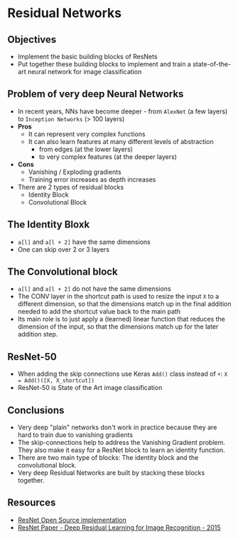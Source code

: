 # Residual Networks

## Objectives

* Implement the basic building blocks of ResNets
* Put together these building blocks to implement and train a state-of-the-art neural network for image classification

## Problem of very deep Neural Networks

* In recent years, NNs have become deeper - from `AlexNet` (a few layers) to `Inception Networks` (> 100 layers)
* **Pros**
  * It can represent very complex functions
  * It can also learn features at many different levels of abstraction
    * from edges (at the lower layers)
    * to very complex features (at the deeper layers)
* **Cons**
  * Vanishing / Exploding gradients
  * Training error increases as depth increases
* There are 2 types of residual blocks
  * Identity Block
  * Convolutional Block

## The Identity Bloxk

* `a[l]` and `a[l + 2]` have the same dimensions
* One can skip over 2 or 3 layers

## The Convolutional block

* `a[l]` and `a[l + 2]` do not have the same dimensions
* The CONV layer in the shortcut path is used to resize the input `X` to a different dimension, so that the dimensions match up in the final addition needed to add the shortcut value back to the main path
* Its main role is to just apply a (learned) linear function that reduces the dimension of the input, so that the dimensions match up for the later addition step.

## ResNet-50

* When adding the skip connections use Keras `Add()` class instead of `+`: `X = Add()([X, X_shortcut])`
* ResNet-50 is State of the Art image classification

## Conclusions

* Very deep "plain" networks don't work in practice because they are hard to train due to vanishing gradients
* The skip-connections help to address the Vanishing Gradient problem. They also make it easy for a ResNet block to learn an identity function.
* There are two main type of blocks: The identity block and the convolutional block.
* Very deep Residual Networks are built by stacking these blocks together.

## Resources

* [ResNet Open Source implementation](https://github.com/fchollet/deep-learning-models/blob/master/resnet50.py)
* [ResNet Paper - Deep Residual Learning for Image Recognition - 2015](https://arxiv.org/pdf/1512.03385.pdf)
